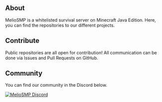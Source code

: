 ## About

MelioSMP is a whitelisted survival server on Minecraft Java Edition. 
Here, you can find the repositories to our different projects.

## Contribute

Public repositories are all open for contribution!
All communication can be done via Issues and Pull Requests on GitHub.

## Community

You can find our community in the Discord below.

<a href="https://discord.gg/BYfFZgKXa6">
  <img alt="MelioSMP Discord" src="https://discord.com/api/guilds/1220305758789435392/widget.png?style=banner2">
</a>

